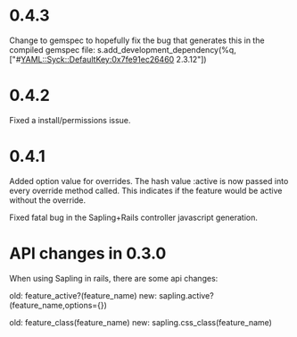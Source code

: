 0.4.3
=====

Change to gemspec to hopefully fix the bug that generates this in the compiled gemspec file:
  s.add_development_dependency(%q<rails>, ["#<YAML::Syck::DefaultKey:0x7fe91ec26460> 2.3.12"])

0.4.2
=====

Fixed a install/permissions issue.

0.4.1
=====

Added option value for overrides. The hash value :active is now passed into
every override method called. This indicates if the feature would be active
without the override.

Fixed fatal bug in the Sapling+Rails controller javascript generation.

API changes in 0.3.0
====================

When using Sapling in rails, there are some api changes:

  old: feature_active?(feature_name)
  new: sapling.active?(feature_name,options={})

  old: feature_class(feature_name)
  new: sapling.css_class(feature_name)
